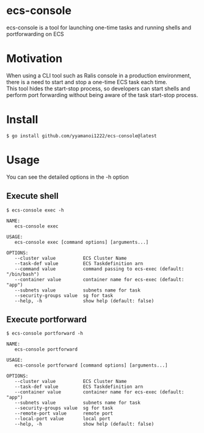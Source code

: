 # ecs-console
ecs-console is a tool for launching one-time tasks and running shells and portforwarding on ECS

# Motivation
When using a CLI tool such as Ralis console in a production environment, there is a need to start and stop a one-time ECS task each time.  
This tool hides the start-stop process, so developers can start shells and perform port forwarding without being aware of the task start-stop process.

# Install

```
$ go install github.com/yyamanoi1222/ecs-console@latest
```

# Usage

You can see the detailed options in the -h option

## Execute shell

```
$ ecs-console exec -h

NAME:
   ecs-console exec

USAGE:
   ecs-console exec [command options] [arguments...]

OPTIONS:
   --cluster value          ECS Cluster Name
   --task-def value         ECS Taskdefinition arn
   --command value          command passing to ecs-exec (default: "/bin/bash")
   --container value        container name for ecs-exec (default: "app")
   --subnets value          subnets name for task
   --security-groups value  sg for task
   --help, -h               show help (default: false)

```

## Execute portforward

```
$ ecs-console portforward -h

NAME:
   ecs-console portforward

USAGE:
   ecs-console portforward [command options] [arguments...]

OPTIONS:
   --cluster value          ECS Cluster Name
   --task-def value         ECS Taskdefinition arn
   --container value        container name for ecs-exec (default: "app")
   --subnets value          subnets name for task
   --security-groups value  sg for task
   --remote-port value      remote port
   --local-port value       local port
   --help, -h               show help (default: false)

```
